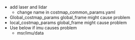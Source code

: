 <!-- - add folder name in CMakeList.txt -->
- add laser and lidar
    - change name in costmap_common_params.yaml
- Global_costmap_params global_frame might cause problem 
- local_costmap_params global_frame might cause problem 
- Use below if imu causes problem
    - msr/imu/data
